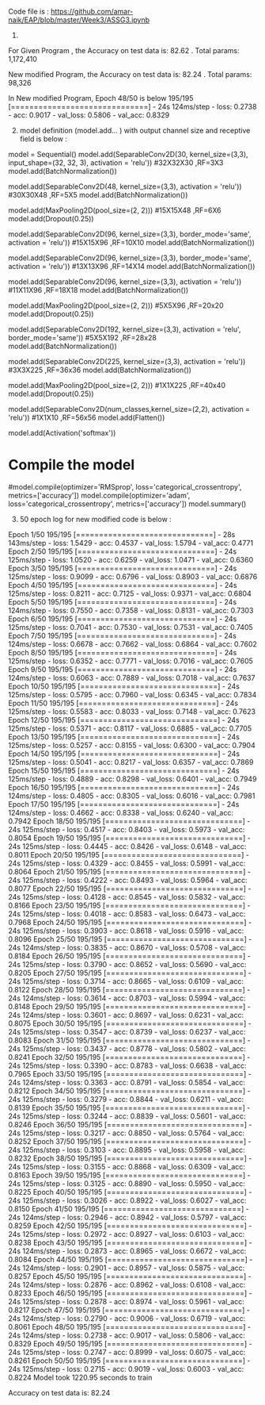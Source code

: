 Code file is : https://github.com/amar-naik/EAP/blob/master/Week3/ASSG3.ipynb


1.

For Given Program , the Accuracy on test data is: 82.62 . Total params: 1,172,410


New modified Program, the Accuracy on test data is: 82.24 . Total params: 98,326

In New modified Program, Epoch 48/50 is below
195/195 [==============================] - 24s 124ms/step - loss: 0.2738 - acc: 0.9017 - val_loss: 0.5806 - val_acc: 0.8329



2.  model definition (model.add... ) with output channel size and receptive field is below :


model = Sequential()
model.add(SeparableConv2D(30, kernel_size=(3,3), input_shape=(32, 32, 3), activation = 'relu')) #32X32X30 ,RF=3X3
model.add(BatchNormalization())

model.add(SeparableConv2D(48, kernel_size=(3,3), activation = 'relu')) #30X30X48 ,RF=5X5
model.add(BatchNormalization())

model.add(MaxPooling2D(pool_size=(2, 2))) #15X15X48 ,RF=6X6
model.add(Dropout(0.25))

model.add(SeparableConv2D(96, kernel_size=(3,3), border_mode='same', activation = 'relu')) #15X15X96 ,RF=10X10
model.add(BatchNormalization())


model.add(SeparableConv2D(96, kernel_size=(3,3), border_mode='same', activation = 'relu')) #13X13X96 ,RF=14X14
model.add(BatchNormalization())

model.add(SeparableConv2D(96, kernel_size=(3,3), activation = 'relu')) #11X11X96 ,RF=18X18
model.add(BatchNormalization())


model.add(MaxPooling2D(pool_size=(2, 2))) #5X5X96 ,RF=20x20
model.add(Dropout(0.25))

model.add(SeparableConv2D(192, kernel_size=(3,3), activation = 'relu', border_mode='same')) #5X5X192 ,RF=28x28
model.add(BatchNormalization())

model.add(SeparableConv2D(225, kernel_size=(3,3), activation = 'relu')) #3X3X225 ,RF=36x36
model.add(BatchNormalization())

model.add(MaxPooling2D(pool_size=(2, 2))) #1X1X225 ,RF=40x40
model.add(Dropout(0.25))

model.add(SeparableConv2D(num_classes,kernel_size=(2,2), activation = 'relu')) #1X1X10 ,RF=56x56
model.add(Flatten())

model.add(Activation('softmax'))

# Compile the model
#model.compile(optimizer='RMSprop', loss='categorical_crossentropy', metrics=['accuracy'])
model.compile(optimizer='adam', loss='categorical_crossentropy', metrics=['accuracy'])
model.summary()



3.  50 epoch log for new modified code is below : 


Epoch 1/50
195/195 [==============================] - 28s 143ms/step - loss: 1.5429 - acc: 0.4537 - val_loss: 1.5794 - val_acc: 0.4771
Epoch 2/50
195/195 [==============================] - 24s 125ms/step - loss: 1.0520 - acc: 0.6259 - val_loss: 1.0471 - val_acc: 0.6360
Epoch 3/50
195/195 [==============================] - 24s 125ms/step - loss: 0.9099 - acc: 0.6796 - val_loss: 0.8903 - val_acc: 0.6876
Epoch 4/50
195/195 [==============================] - 24s 125ms/step - loss: 0.8211 - acc: 0.7125 - val_loss: 0.9371 - val_acc: 0.6804
Epoch 5/50
195/195 [==============================] - 24s 124ms/step - loss: 0.7550 - acc: 0.7358 - val_loss: 0.8131 - val_acc: 0.7303
Epoch 6/50
195/195 [==============================] - 24s 125ms/step - loss: 0.7041 - acc: 0.7530 - val_loss: 0.7531 - val_acc: 0.7405
Epoch 7/50
195/195 [==============================] - 24s 124ms/step - loss: 0.6678 - acc: 0.7662 - val_loss: 0.6864 - val_acc: 0.7602
Epoch 8/50
195/195 [==============================] - 24s 125ms/step - loss: 0.6352 - acc: 0.7771 - val_loss: 0.7016 - val_acc: 0.7605
Epoch 9/50
195/195 [==============================] - 24s 124ms/step - loss: 0.6063 - acc: 0.7889 - val_loss: 0.7018 - val_acc: 0.7637
Epoch 10/50
195/195 [==============================] - 24s 125ms/step - loss: 0.5795 - acc: 0.7960 - val_loss: 0.6345 - val_acc: 0.7834
Epoch 11/50
195/195 [==============================] - 24s 125ms/step - loss: 0.5583 - acc: 0.8033 - val_loss: 0.7148 - val_acc: 0.7623
Epoch 12/50
195/195 [==============================] - 24s 125ms/step - loss: 0.5371 - acc: 0.8117 - val_loss: 0.6885 - val_acc: 0.7705
Epoch 13/50
195/195 [==============================] - 24s 125ms/step - loss: 0.5257 - acc: 0.8155 - val_loss: 0.6300 - val_acc: 0.7904
Epoch 14/50
195/195 [==============================] - 24s 125ms/step - loss: 0.5041 - acc: 0.8217 - val_loss: 0.6357 - val_acc: 0.7869
Epoch 15/50
195/195 [==============================] - 24s 125ms/step - loss: 0.4889 - acc: 0.8298 - val_loss: 0.6401 - val_acc: 0.7949
Epoch 16/50
195/195 [==============================] - 24s 124ms/step - loss: 0.4805 - acc: 0.8305 - val_loss: 0.6016 - val_acc: 0.7981
Epoch 17/50
195/195 [==============================] - 24s 124ms/step - loss: 0.4662 - acc: 0.8338 - val_loss: 0.6240 - val_acc: 0.7942
Epoch 18/50
195/195 [==============================] - 24s 125ms/step - loss: 0.4517 - acc: 0.8403 - val_loss: 0.5973 - val_acc: 0.8054
Epoch 19/50
195/195 [==============================] - 24s 125ms/step - loss: 0.4445 - acc: 0.8426 - val_loss: 0.6148 - val_acc: 0.8011
Epoch 20/50
195/195 [==============================] - 24s 125ms/step - loss: 0.4329 - acc: 0.8455 - val_loss: 0.5991 - val_acc: 0.8064
Epoch 21/50
195/195 [==============================] - 24s 125ms/step - loss: 0.4222 - acc: 0.8493 - val_loss: 0.5964 - val_acc: 0.8077
Epoch 22/50
195/195 [==============================] - 24s 125ms/step - loss: 0.4128 - acc: 0.8545 - val_loss: 0.5832 - val_acc: 0.8166
Epoch 23/50
195/195 [==============================] - 24s 125ms/step - loss: 0.4018 - acc: 0.8583 - val_loss: 0.6473 - val_acc: 0.7968
Epoch 24/50
195/195 [==============================] - 24s 125ms/step - loss: 0.3903 - acc: 0.8618 - val_loss: 0.5916 - val_acc: 0.8096
Epoch 25/50
195/195 [==============================] - 24s 124ms/step - loss: 0.3835 - acc: 0.8670 - val_loss: 0.5708 - val_acc: 0.8184
Epoch 26/50
195/195 [==============================] - 24s 125ms/step - loss: 0.3790 - acc: 0.8652 - val_loss: 0.5690 - val_acc: 0.8205
Epoch 27/50
195/195 [==============================] - 24s 125ms/step - loss: 0.3714 - acc: 0.8665 - val_loss: 0.6109 - val_acc: 0.8122
Epoch 28/50
195/195 [==============================] - 24s 124ms/step - loss: 0.3614 - acc: 0.8703 - val_loss: 0.5994 - val_acc: 0.8148
Epoch 29/50
195/195 [==============================] - 24s 124ms/step - loss: 0.3601 - acc: 0.8697 - val_loss: 0.6231 - val_acc: 0.8075
Epoch 30/50
195/195 [==============================] - 24s 125ms/step - loss: 0.3547 - acc: 0.8739 - val_loss: 0.6237 - val_acc: 0.8083
Epoch 31/50
195/195 [==============================] - 24s 125ms/step - loss: 0.3437 - acc: 0.8778 - val_loss: 0.5802 - val_acc: 0.8241
Epoch 32/50
195/195 [==============================] - 24s 125ms/step - loss: 0.3390 - acc: 0.8783 - val_loss: 0.6638 - val_acc: 0.7965
Epoch 33/50
195/195 [==============================] - 24s 124ms/step - loss: 0.3363 - acc: 0.8791 - val_loss: 0.5854 - val_acc: 0.8212
Epoch 34/50
195/195 [==============================] - 24s 125ms/step - loss: 0.3279 - acc: 0.8844 - val_loss: 0.6211 - val_acc: 0.8139
Epoch 35/50
195/195 [==============================] - 24s 125ms/step - loss: 0.3244 - acc: 0.8839 - val_loss: 0.5601 - val_acc: 0.8246
Epoch 36/50
195/195 [==============================] - 24s 125ms/step - loss: 0.3217 - acc: 0.8850 - val_loss: 0.5764 - val_acc: 0.8252
Epoch 37/50
195/195 [==============================] - 24s 125ms/step - loss: 0.3103 - acc: 0.8895 - val_loss: 0.5958 - val_acc: 0.8232
Epoch 38/50
195/195 [==============================] - 24s 125ms/step - loss: 0.3155 - acc: 0.8868 - val_loss: 0.6309 - val_acc: 0.8163
Epoch 39/50
195/195 [==============================] - 24s 125ms/step - loss: 0.3125 - acc: 0.8890 - val_loss: 0.5950 - val_acc: 0.8225
Epoch 40/50
195/195 [==============================] - 24s 125ms/step - loss: 0.3026 - acc: 0.8922 - val_loss: 0.6027 - val_acc: 0.8150
Epoch 41/50
195/195 [==============================] - 24s 124ms/step - loss: 0.2946 - acc: 0.8942 - val_loss: 0.5797 - val_acc: 0.8259
Epoch 42/50
195/195 [==============================] - 24s 125ms/step - loss: 0.2972 - acc: 0.8927 - val_loss: 0.6103 - val_acc: 0.8238
Epoch 43/50
195/195 [==============================] - 24s 124ms/step - loss: 0.2873 - acc: 0.8965 - val_loss: 0.6672 - val_acc: 0.8084
Epoch 44/50
195/195 [==============================] - 24s 124ms/step - loss: 0.2901 - acc: 0.8957 - val_loss: 0.5875 - val_acc: 0.8257
Epoch 45/50
195/195 [==============================] - 24s 124ms/step - loss: 0.2876 - acc: 0.8962 - val_loss: 0.6108 - val_acc: 0.8233
Epoch 46/50
195/195 [==============================] - 24s 125ms/step - loss: 0.2878 - acc: 0.8974 - val_loss: 0.5961 - val_acc: 0.8217
Epoch 47/50
195/195 [==============================] - 24s 124ms/step - loss: 0.2790 - acc: 0.9006 - val_loss: 0.6719 - val_acc: 0.8061
Epoch 48/50
195/195 [==============================] - 24s 124ms/step - loss: 0.2738 - acc: 0.9017 - val_loss: 0.5806 - val_acc: 0.8329
Epoch 49/50
195/195 [==============================] - 24s 125ms/step - loss: 0.2747 - acc: 0.8999 - val_loss: 0.6075 - val_acc: 0.8261
Epoch 50/50
195/195 [==============================] - 24s 125ms/step - loss: 0.2715 - acc: 0.9019 - val_loss: 0.6003 - val_acc: 0.8224
Model took 1220.95 seconds to train

Accuracy on test data is: 82.24

